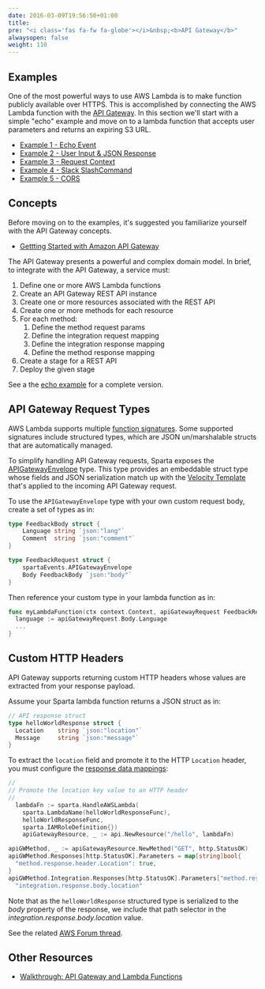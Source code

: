 ```yaml
---
date: 2016-03-09T19:56:50+01:00
title:
pre: "<i class='fas fa-fw fa-globe'></i>&nbsp;<b>API Gateway</b>"
alwaysopen: false
weight: 110
---
```


## Examples

One of the most powerful ways to use AWS Lambda is to make function publicly available over HTTPS.  This is accomplished by connecting the AWS Lambda function with the [API Gateway](https://aws.amazon.com/api-gateway/).  In this section we'll start with a simple "echo" example and move on to a lambda function that accepts user parameters and returns an expiring S3 URL.

* [Example 1 - Echo Event](/reference/apigateway/echo_event)
* [Example 2 - User Input & JSON Response](/reference/apigateway/user_input)
* [Example 3 - Request Context](/reference/apigateway/context)
* [Example 4 - Slack SlashCommand](/reference/apigateway/slack)
* [Example 5 - CORS](/reference/apigateway/cors)

## Concepts

Before moving on to the examples, it's suggested you familiarize yourself with the API Gateway concepts.

* [Gettting Started with Amazon API Gateway](http://docs.aws.amazon.com/apigateway/latest/developerguide/getting-started-intro.html)

The API Gateway presents a powerful and complex domain model.  In brief, to integrate with the API Gateway, a service must:

  1. Define one or more AWS Lambda functions
  1. Create an API Gateway REST API instance
  1. Create one or more resources associated with the REST API
  1. Create one or more methods for each resource
  1. For each method:
      1. Define the method request params
      1. Define the integration request mapping
      1. Define the integration response mapping
      1. Define the method response mapping
  1. Create a stage for a REST API
  1. Deploy the given stage

See a the [echo example](/reference/apigateway/echo_event) for a complete version.

## API Gateway Request Types

AWS Lambda supports multiple [function signatures](https://docs.aws.amazon.com/lambda/latest/dg/go-programming-model-handler-types.html). Some supported signatures include structured types, which are JSON un/marshalable structs that are automatically managed.

To simplify handling API Gateway requests, Sparta exposes the [APIGatewayEnvelope](https://godoc.org/github.com/mweagle/Sparta/aws/events#APIGatewayEnvelope) type. This type provides an embeddable struct type whose fields and JSON serialization match up with the [Velocity Template](https://github.com/mweagle/Sparta/blob/master/resources/provision/apigateway/inputmapping_json.vtl) that's applied to the incoming API Gateway request.

To use the `APIGatewayEnvelope` type with your own custom request body, create a set of types as in:

```go
type FeedbackBody struct {
	Language string `json:"lang"`
	Comment  string `json:"comment"`
}

type FeedbackRequest struct {
	spartaEvents.APIGatewayEnvelope
	Body FeedbackBody `json:"body"`
}
```

Then reference your custom type in your lambda function as in:

```go
func myLambdaFunction(ctx context.Context, apiGatewayRequest FeedbackRequest) (map[string]string, error) {
  language := apiGatewayRequest.Body.Language
  ...
}
```

## Custom HTTP Headers

API Gateway supports returning custom HTTP headers whose values are extracted from your response payload.

Assume your Sparta lambda function returns a JSON struct as in:

```go
// API response struct
type helloWorldResponse struct {
  Location    string `json:"location"`
  Message     string `json:"message"`
}
```

To extract the `location` field and promote it to the HTTP `Location` header, you must configure the [response data mappings](http://docs.aws.amazon.com/apigateway/latest/developerguide/request-response-data-mappings.html
):



```go
//
// Promote the location key value to an HTTP header
//
  lambdaFn := sparta.HandleAWSLambda(
    sparta.LambdaName(helloWorldResponseFunc),
    helloWorldResponseFunc,
    sparta.IAMRoleDefinition{})
	apiGatewayResource, _ := api.NewResource("/hello", lambdaFn)

apiGWMethod, _ := apiGatewayResource.NewMethod("GET", http.StatusOK)
apiGWMethod.Responses[http.StatusOK].Parameters = map[string]bool{
  "method.response.header.Location": true,
}
apiGWMethod.Integration.Responses[http.StatusOK].Parameters["method.response.header.Location"] =
  "integration.response.body.location"
```

Note that as the `helloWorldResponse` structured type is serialized to the _body_ property of the response, we include that path selector in the _integration.response.body.location_ value.

See the related [AWS Forum thread](https://forums.aws.amazon.com/thread.jspa?threadID=199443).

## Other Resources
  * [Walkthrough: API Gateway and Lambda Functions](http://docs.aws.amazon.com/apigateway/latest/developerguide/getting-started.html)
